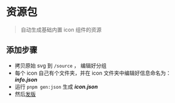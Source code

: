 <!-- @format -->

# 资源包

> 自动生成基础内置 icon 组件的资源

## 添加步骤

- 拷贝原始 svg 到 `/source` ， 编辑好分组
- 每个 icon 自己有个文件夹，并在 icon 文件夹中编辑好信息命名为： **_info.json_**
- 运行 `pnpm gen:json` 生成 **_icon.json_**
- 然后[发版](https://pnpm.io/zh/workspaces#%E5%8F%91%E5%B8%83%E5%B7%A5%E4%BD%9C%E7%A9%BA%E9%97%B4%E5%8C%85)
